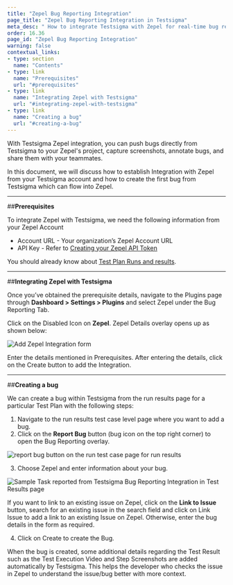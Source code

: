 ```yaml
---
title: "Zepel Bug Reporting Integration"
page_title: "Zepel Bug Reporting Integration in Testsigma"
meta_desc: " How to integrate Testsigma with Zepel for real-time bug reporting during Test Runs"
order: 16.36
page_id: "Zepel Bug Reporting Integration"
warning: false
contextual_links:
- type: section
  name: "Contents"
- type: link
  name: "Prerequisites"
  url: "#prerequisites"
- type: link
  name: "Integrating Zepel with Testsigma"
  url: "#integrating-zepel-with-testsigma"
- type: link
  name: "Creating a bug"
  url: "#creating-a-bug"
---
```

With Testsigma Zepel integration, you can push bugs directly from Testsigma to your Zepel's project, capture screenshots, annotate bugs, and share them with your teammates.

In this document, we will discuss how to establish Integration with Zepel from your Testsigma account and how to create the first bug from Testsigma which can flow into Zepel.

---
##**Prerequisites**

To integrate Zepel with Testsigma, we need the following information from your Zepel Account
  * Account URL - Your organization’s Zepel Account URL
  * API Key - Refer to [Creating your Zepel API Token](https://zepel.io/developers/api/v1/#authentication)

You should already know about [Test Plan Runs and results](https://testsigma.com/docs/runs/test-plan-executions/).

---
##**Integrating Zepel with Testsigma**

Once you’ve obtained the prerequisite details, navigate to the Plugins page through **Dashboard > Settings > Plugins** and select Zepel under the Bug Reporting Tab.

Click on the Disabled Icon on **Zepel**. Zepel Details overlay opens up as shown below:

![Add Zepel Integration form](https://docs.testsigma.com/images/zepel/add-zepel-integration-form.png)

Enter the details mentioned in Prerequisites. After entering the details, click on the Create button to add the Integration.

---
##**Creating a bug**

We can create a bug within Testsigma from the run results page for a particular Test Plan with the following steps:

 1. Navigate to the run results test case level page where you want to add a bug.
 2. Click on the **Report Bug** button (bug icon on the top right corner) to open the Bug Reporting overlay.

 ![report bug button on the run test case page for run results ](https://docs.testsigma.com/images/zepel/run-results-test-case-page-report-bug-button-zepel.png)

 3. Choose Zepel and enter information about your bug.

![Sample Task reported from Testsigma Bug Reporting Integration in Test Results page](https://docs.testsigma.com/images/zepel/plugins-create-zepel-bug-form-filled.png)

If you want to link to an existing issue on Zepel, click on the **Link to Issue** button, search for an existing issue in the search field and click on Link Issue to add a link to an existing Issue on Zepel. Otherwise, enter the bug details in the form as required.

 4. Click on Create to create the Bug.

When the bug is created, some additional details regarding the Test Result such as the Test Execution Video and Step Screenshots are added automatically by Testsigma. This helps the developer who checks the issue in Zepel to understand the issue/bug better with more context.

